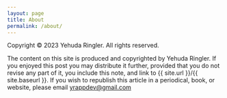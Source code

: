 ```yaml
---
layout: page
title: About
permalink: /about/
---
```


Copyright © 2023 Yehuda Ringler. All rights reserved.

The content on this site is produced and copyrighted by Yehuda Ringler. If you enjoyed this post you may distribute it further, provided that you do not revise any part of it, you include this note, and link to {{ site.url }}/{{ site.baseurl }}. If you wish to republish this article in a periodical, book, or website, please email yrappdev@gmail.com


